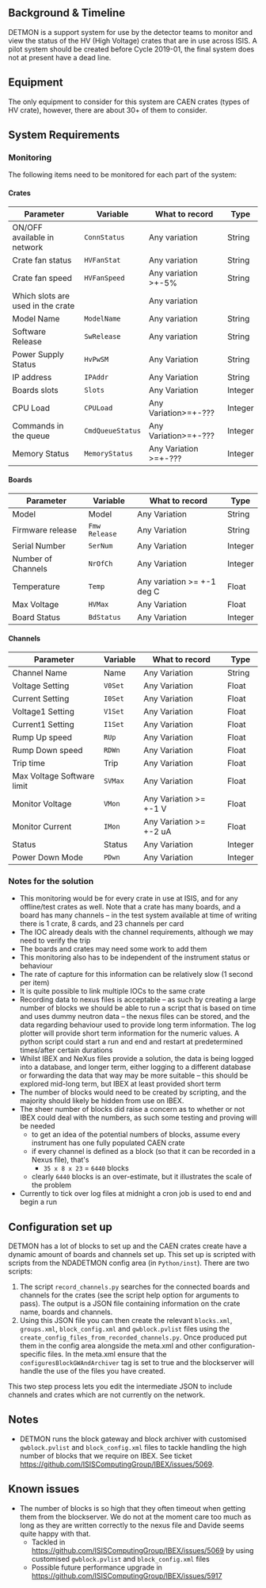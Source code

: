 ## Background & Timeline ##
DETMON is a support system for use by the detector teams to monitor and view the status of the HV (High Voltage) crates that are in use across ISIS.
A pilot system should be created before Cycle 2019-01, the final system does not at present have a dead line.

## Equipment ##
The only equipment to consider for this system are CAEN crates (types of HV crate), however, there are about 30+ of them to consider.

## System Requirements ##
### Monitoring ###
The following items need to be monitored for each part of the system:

#### Crates ####

Parameter | Variable | What to record | Type
--- | --- | --- | ---
ON/OFF available in network | `ConnStatus` | Any variation | String
Crate fan status | `HVFanStat` | Any variation | String
Crate fan speed | `HVFanSpeed` | Any variation >+-5% | String
Which slots are used in the crate | | Any variation | 
Model Name | `ModelName` | Any variation | String
Software Release | `SwRelease` | Any variation | String
Power Supply Status | `HvPwSM` | Any Variation | String
IP address | `IPAddr` | Any Variation | String
Boards slots | `Slots` | Any Variation | Integer
CPU Load | `CPULoad` | Any Variation>=+-??? | Integer
Commands in the queue | `CmdQueueStatus` | Any Variation>=+-??? | Integer
Memory Status | `MemoryStatus` | Any Variation >=+-??? | Integer

#### Boards ####

Parameter | Variable | What to record | Type
--- | --- | --- | ---
Model | Model | Any Variation | String
Firmware release | `Fmw Release` | Any Variation | String
Serial Number | `SerNum` | Any Variation | Integer
Number of Channels | `NrOfCh` | Any Variation | Integer
Temperature | `Temp` | Any variation >= +-1 deg C | Float
Max Voltage | `HVMax` | Any Variation | Float
Board Status | `BdStatus` | Any Variation | Integer

#### Channels ####

Parameter | Variable | What to record | Type
--- | --- | --- | ---
Channel Name | Name | Any Variation | String
Voltage Setting | `V0Set` | Any Variation | Float
Current Setting | `I0Set` | Any Variation | Float
Voltage1 Setting | `V1Set` | Any Variation | Float
Current1 Setting | `I1Set` | Any Variation | Float
Rump Up speed | `RUp` | Any Variation | Float
Rump Down speed | `RDWn` | Any Variation | Float
Trip time | Trip | Any Variation | Float
Max Voltage Software limit | `SVMax` | Any Variation | Float
Monitor Voltage | `VMon` | Any Variation >= +-1 V | Float
Monitor Current | `IMon` | Any Variation >= +-2 uA | Float
Status | Status | Any Variation | Integer
Power Down Mode | `PDwn` | Any Variation | Integer

### Notes for the solution ###
* This monitoring would be for every crate in use at ISIS, and for any offline/test crates as well. Note that a crate has many boards, and a board has many channels – in the test system available at time of writing there is 1 crate, 8 cards, and 23 channels per card
* The IOC already deals with the channel requirements, although we may need to verify the trip
* The boards and crates may need some work to add them
* This monitoring also has to be independent of the instrument status or behaviour
* The rate of capture for this information can be relatively slow (1 second per item)
* It is quite possible to link multiple IOCs to the same crate
* Recording data to nexus files is acceptable – as such by creating a large number of blocks we should be able to run a script that is based on time and uses dummy neutron data – the nexus files can be stored, and the data regarding behaviour used to provide long term information. The log plotter will provide short term information for the numeric values. A python script could start a run and end and restart at predetermined times/after certain durations
* Whilst IBEX and NeXus files provide a solution, the data is being logged into a database, and longer term, either logging to a different database or forwarding the data that way may be more suitable – this should be explored mid-long term, but IBEX at least provided short term
* The number of blocks would need to be created by scripting, and the majority should likely be hidden from use on IBEX.
* The sheer number of blocks did raise a concern as to whether or not IBEX could deal with the numbers, as such some testing and proving will be needed
   * to get an idea of the potential numbers of blocks, assume every instrument has one fully populated CAEN crate
   * if every channel is defined as a block (so that it can be recorded in a Nexus file), that's
      * `35 x 8 x 23` = `6440` blocks
   * clearly `6440` blocks is an over-estimate, but it illustrates the scale of the problem
* Currently to tick over log files at midnight a cron job is used to end and begin a run

## Configuration set up

DETMON has a lot of blocks to set up and the CAEN crates create have a dynamic amount of boards and channels set up. This set up is scripted with scripts from the NDADETMON config area (in `Python/inst`). There are two scripts:

1. The script `record_channels.py` searches for the connected boards and channels for the crates (see the script help option for arguments to pass). The output is a JSON file containing information on the crate name, boards and channels. 
1. Using this JSON file you can then create the relevant `blocks.xml`, `groups.xml`, `block_config.xml` and `gwblock.pvlist` files using the `create_config_files_from_recorded_channels.py`. Once produced put them in the config area alongside the meta.xml and other configuration-specific files. In the meta.xml ensure that the `configuresBlockGWAndArchiver` tag is set to true and the blockserver will handle the use of the files you have created. 

This two step process lets you edit the intermediate JSON to include channels and crates which are not currently on the network.

## Notes

- DETMON runs the block gateway and block archiver with customised `gwblock.pvlist` and `block_config.xml` files to tackle handling the high number of blocks that we require on IBEX. See ticket https://github.com/ISISComputingGroup/IBEX/issues/5069.


## Known issues

- The number of blocks is so high that they often timeout when getting them from the blockserver. We do not at the moment care too much as long as they are written correctly to the nexus file and Davide seems quite happy with that.
  - Tackled in https://github.com/ISISComputingGroup/IBEX/issues/5069 by using customised `gwblock.pvlist` and `block_config.xml` files
  - Possible future performance upgrade in https://github.com/ISISComputingGroup/IBEX/issues/5917